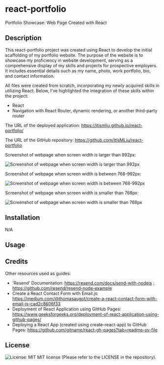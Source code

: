 # react-portfolio
Portfolio Showcase: Web Page Created with React

## Description 

This react-portfolio project was created using React to develop the initial scaffolding of my portfolio website. The purpose of the website is to showcase my proficiency in website development, serving as a comprehensive display of my skills and projects for prospective employers. It includes essential details such as my name, photo, work portfolio, bio, and contact information.

All files were created from scratch, incorporating my newly acquired skills in utilizing React. Below, I've highlighted the integration of these skills within the project:

* React
* Navigation with React Router, dynamic rendering, or another third-party router

The URL of the deployed application: https://itismliu.github.io/react-portfolio/

The URL of the GitHub repository: https://github.com/ItIsMLiu/react-portfolio

Screenshot of webpage when screen width is larger than 992px:

![Screenshot of webpage when screen width is larger than 992px](./reactpractice/src/assets/screencapture1.png)

Screenshot of webpage when screen width is between 768-992px:

![Screenshot of webpage when screen width is between 768-992px](./reactpractice/src/assets/screencapture2.png)

Screenshot of webpage when screen width is smaller than 768px:

![Screenshot of webpage when screen width is smaller than 768px](./reactpractice/src/assets/screencapture3.png)

## Installation

N/A

## Usage 
<!-- 
To use the portfolio webpage, you can go through its various sections to explore infomation my work, skills, infomation about me and my contact details. If you wish to review a specific section without having to scroll through the entire page, simply utilise the navigation bar located at the top right corner. From there, select one of the four options: 'Work', 'Skills', 'About/Contact' or 'CV' by clicking on your choice. Within the 'Work' dropdown menu, you can select the specific project for review. This will promptly take you to the desired section on the webpage, where you can delve into the section contents.

This webpage is compatible with various screen sizes, as its layout will automatically respond and adapt. 

The graphics of the links in the navigation bar, hero section, 'contact me' section, footer section and images in the 'work' section will dynamically change as you hover the cursor over them.

In the 'work' section, when the project image is clicked, it will take you to the deployed project website or the associated project GitHub repository.

In the 'contact me' section, links to the contact methods will directly prompt you to email, call, or visit my GitHub profile.

The footer section contains copyright information, important links, and an 'email now!' call-to-action button. -->

## Credits

Other resources used as guides:
- 'Resend' Documentation: https://resend.com/docs/send-with-nodejs ; https://github.com/resend/resend-node-example
- Create a React Contact Form with Email.js: https://medium.com/@thomasaugot/create-a-react-contact-form-with-email-js-cad2c8606f33
- Deployment of React Application using GitHub Pages: https://www.geeksforgeeks.org/deployment-of-react-application-using-github-pages/
- Deploying a React App (created using create-react-app) to GitHub Pages: https://github.com/gitname/react-gh-pages?tab=readme-ov-file

## License

![License: MIT](https://img.shields.io/badge/License-MIT-yellow.svg)
MIT license (Please refer to the LICENSE in the repository).